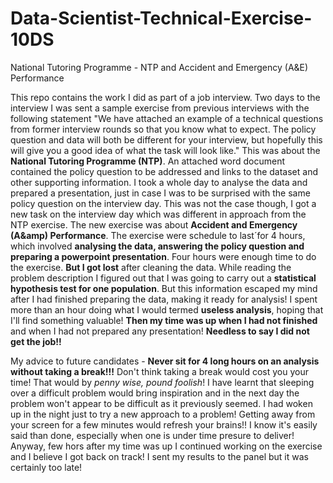 # Data-Scientist-Technical-Exercise-10DS
National Tutoring Programme - NTP and Accident and Emergency (A&E) Performance

This repo contains the work I did as part of a job interview. 
Two days to the interview I was sent a sample exercise from previous interviews with the following statement "We have attached an example of a technical questions from former interview rounds so that you know what to expect. The policy question and data will both be different for your interview, but hopefully this will give you a good idea of what the task will look like." This was about the **National Tutoring Programme (NTP)**. An attached word document contained the policy question to be addressed and links to the dataset and other supporting information. I took a whole day to analyse the data and prepared a presentation, just in case I was to be surprised with the same policy question on the interview day. 
This was not the case though, I got a new task on the interview day which was different in approach from the NTP exercise. The new exercise was about **Accident and Emergency (A&amp) Performance**. The exercise were schedule to last´for 4 hours, which involved **analysing the data, answering the policy question and preparing a powerpoint presentation**. 
Four hours were enough time to do the exercise. **But I got lost** after cleaning the data. While reading the problem description I figured out that I was going to carry out a **statistical hypothesis test for one population**. But this information escaped my mind after I had finished preparing the data, making it ready for analysis! I spent more than an hour doing what I would termed **useless analysis**, hoping that I'll find something valuable! **Then my time was up when I had not finished** and when I had not prepared any presentation!
**Needless to say I did not get the job!!**

My advice to future candidates - **Never sit for 4 long hours on an analysis without taking a break!!!** Don't think taking a break would cost you your time! That would by *penny wise, pound foolish*! I have learnt that sleeping over a difficult problem would bring inspiration and in the next day the problem won't appear to be difficult as it previously seemed. I had woken up in the night just to try a new approach to a problem! Getting away from your screen for a few minutes would refresh your brains!! I know it's easily said than done, especially when one is under time presure to deliver!
Anyway, few hors after my time was up I continued working on the exercise and I believe I got back on track! I sent my results to the panel but it was certainly too late!
